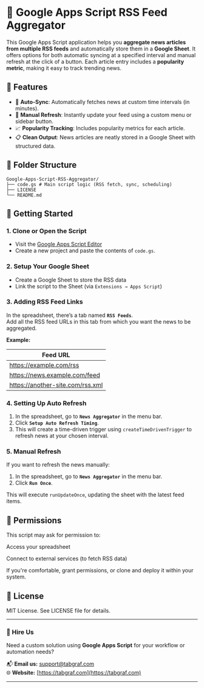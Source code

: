 
# 📰 Google Apps Script RSS Feed Aggregator

This Google Apps Script application helps you **aggregate news articles from multiple RSS feeds** and automatically store them in a **Google Sheet**. It offers options for both automatic syncing at a specified interval and manual refresh at the click of a button. Each article entry includes a **popularity metric**, making it easy to track trending news.

## 📌 Features

- 🔄 **Auto-Sync**: Automatically fetches news at custom time intervals (in minutes).
- 🔘 **Manual Refresh**: Instantly update your feed using a custom menu or sidebar button.
- 📈 **Popularity Tracking**: Includes popularity metrics for each article.
- 📋 **Clean Output**: News articles are neatly stored in a Google Sheet with structured data.

## 📁 Folder Structure
```
Google-Apps-Script-RSS-Aggregator/
├── code.gs # Main script logic (RSS fetch, sync, scheduling)
├── LICENSE
└── README.md
```

## 🚀 Getting Started

### 1. **Clone or Open the Script**
- Visit the [Google Apps Script Editor](https://script.google.com/)
- Create a new project and paste the contents of `code.gs`.

### 2. **Setup Your Google Sheet**
- Create a Google Sheet to store the RSS data
- Link the script to the Sheet (via `Extensions → Apps Script`)

### 3. Adding RSS Feed Links

In the spreadsheet, there’s a tab named **`RSS Feeds`**.  
Add all the RSS feed URLs in this tab from which you want the news to be aggregated.  

**Example:**

| Feed URL |
|----------|
| https://example.com/rss |
| https://news.example.com/feed |
| https://another-site.com/rss.xml |

### 4. Setting Up Auto Refresh

1. In the spreadsheet, go to **`News Aggregator`** in the menu bar.  
2. Click **`Setup Auto Refresh Timing`**.  
3. This will create a time-driven trigger using `createTimeDrivenTrigger` to refresh news at your chosen interval.


### 5. Manual Refresh

If you want to refresh the news manually:  

1. In the spreadsheet, go to **`News Aggregator`** in the menu bar.  
2. Click **`Run Once`**.  

This will execute `runUpdateOnce`, updating the sheet with the latest feed items.

## 🔐 Permissions
This script may ask for permission to:

Access your spreadsheet

Connect to external services (to fetch RSS data)

If you're comfortable, grant permissions, or clone and deploy it within your system.

## 📄 License
MIT License. See LICENSE file for details.

---

### 💼 Hire Us

Need a custom solution using **Google Apps Script** for your workflow or automation needs?

📬 **Email us:** [support@tabgraf.com](mailto:support@tabgraf.com)  
🌐 **Website:** [https://tabgraf.com](https://tabgraf.com)

---
